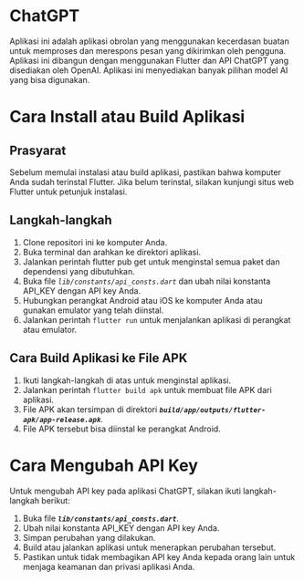 
# ChatGPT #
Aplikasi ini adalah aplikasi obrolan yang menggunakan kecerdasan buatan untuk memproses dan merespons pesan yang dikirimkan oleh pengguna. Aplikasi ini dibangun dengan menggunakan Flutter dan API ChatGPT yang disediakan oleh OpenAI. Aplikasi ini menyediakan banyak pilihan model AI yang bisa digunakan.

# Cara Install atau Build Aplikasi #

## Prasyarat ##
Sebelum memulai instalasi atau build aplikasi, pastikan bahwa komputer Anda sudah terinstal Flutter. Jika belum terinstal, silakan kunjungi situs web Flutter untuk petunjuk instalasi.

## Langkah-langkah ##
1. Clone repositori ini ke komputer Anda.
2. Buka terminal dan arahkan ke direktori aplikasi.
3. Jalankan perintah flutter pub get untuk menginstal semua paket dan dependensi yang dibutuhkan.
4. Buka file *`lib/constants/api_consts.dart`* dan ubah nilai konstanta API_KEY dengan API key Anda.
5. Hubungkan perangkat Android atau iOS ke komputer Anda atau gunakan emulator yang telah diinstal.
6. Jalankan perintah `flutter run` untuk menjalankan aplikasi di perangkat atau emulator.

## Cara Build Aplikasi ke File APK ##
1. Ikuti langkah-langkah di atas untuk menginstal aplikasi.
2. Jalankan perintah `flutter build apk` untuk membuat file APK dari aplikasi.
3. File APK akan tersimpan di direktori ***`build/app/outputs/flutter-apk/app-release.apk`***.
4. File APK tersebut bisa diinstal ke perangkat Android. 

# Cara Mengubah API Key #
Untuk mengubah API key pada aplikasi ChatGPT, silakan ikuti langkah-langkah berikut:

1. Buka file ***`lib/constants/api_consts.dart`***.
2. Ubah nilai konstanta API_KEY dengan API key Anda.
3. Simpan perubahan yang dilakukan.
4. Build atau jalankan aplikasi untuk menerapkan perubahan tersebut.
5. Pastikan untuk tidak membagikan API key Anda kepada orang lain untuk menjaga keamanan dan privasi aplikasi Anda.